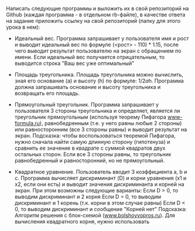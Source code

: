 Написать следующие программы и выложить их в свой репозиторий на Github (каждая программа - в отдельном rb-файле), в качестве ответа на задание приложить ссылку на свой репозиторий (папку для этого урока в нем):

- Идеальный вес. Программа запрашивает у пользователя имя и рост и выводит идеальный вес по формуле (<рост> - 110) * 1.15, после чего выводит результат пользователю на экран с обращением по имени. Если идеальный вес получается отрицательным, то выводится строка "Ваш вес уже оптимальный"

- Площадь треугольника. Площадь треугольника можно вычислить, зная его основание (a) и высоту (h) по формуле: 1/2*a*h. Программа должна запрашивать основание и высоту треугольника и возвращать его площадь.

- Прямоугольный треугольник. Программа запрашивает у пользователя 3 стороны треугольника и определяет, является ли треугольник прямоугольным (используя теорему Пифагора www-formula.ru), равнобедренным (т.е. у него равны любые 2 стороны)  или равносторонним (все 3 стороны равны) и выводит результат на экран. Подсказка: чтобы воспользоваться теоремой Пифагора, нужно сначала найти самую длинную сторону (гипотенуза) и сравнить ее значение в квадрате с суммой квадратов двух остальных сторон. Если все 3 стороны равны, то треугольник равнобедренный и равносторонний, но не прямоугольный.

- Квадратное уравнение. Пользователь вводит 3 коэффициента a, b и с. Программа вычисляет дискриминант (D) и корни уравнения (x1 и x2, если они есть) и выводит значения дискриминанта и корней на экран. При этом возможны следующие варианты:
  Если D > 0, то выводим дискриминант и 2 корня
  Если D = 0, то выводим дискриминант и 1 корень (т.к. корни в этом случае равны)
  Если D < 0, то выводим дискриминант и сообщение "Корней нет"
Подсказка: Алгоритм решения с блок-схемой (www.bolshoyvopros.ru). Для вычисления квадратного корня, нужно использовать
